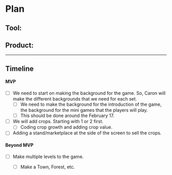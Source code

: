 # Plan

## Tool: 
## Product: 

---

## Timeline

#### MVP

* [ ] We need to start on making the background for the game. So, Caron will make the different backgrounds that we need for each set.
  * [ ] We need to make the background for the introduction of the game, the background for the mini games that the players will play.
  * [ ] This should be done around the February 17.
* [ ] We will add crops. Starting with 1 or 2 first.
  * [ ] Coding crop growth and adding crop value.
* [ ] Adding a stand/marketplace at the side of the screen to sell the crops.

#### Beyond MVP

- [ ] Make multiple levels to the game.
  - [ ] Make a Town, Forest, etc.


<!-- EXAMPLE

## Tool: APIs
## Product: Green Glass Door riddle app

## Timeline

### MVP

- [ ] Front-end
  - [x] Webpage to collect input from user (deadline: 4/15)
  - [ ] Webpage to display "yes, but a ___ can't" or "no, but a ___ can" (deadline: 5/1)
- [x] Back-end
  - [x] Use regex to test whether or not the word can go through the GGD (deadline: 3/1)
  - [x] Use the Twinword API to find related words (deadline: 3/15)
    - [ ] Iterate through the words until an opposite example can be found (deadline: 4/1)

#### Beyond MVP

- [ ] Use another API to make sure the opposite example is a noun
- [ ] Automate notification of API limit to make sure I don’t exceed free quota
- [ ] A multiple choice quizzer that will test the user’s knowledge of the solution

-->




<!-- DO NOT USE THIS YET

| Name | Glows | Grows |
| -------- | ------- | ------- |
|   |   |
|   |   |
|   |   |
|   |   |
|   |   |
|   |   |

-->
